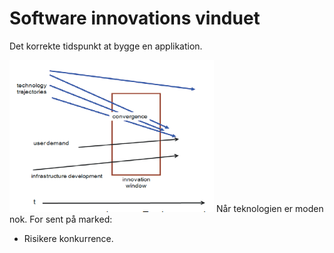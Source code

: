 # Software innovations vinduet
Det korrekte tidspunkt at bygge en applikation.

![](figures/si_innovation_window.png)
Når teknologien er moden nok.
For sent på marked: 
* Risikere konkurrence.
